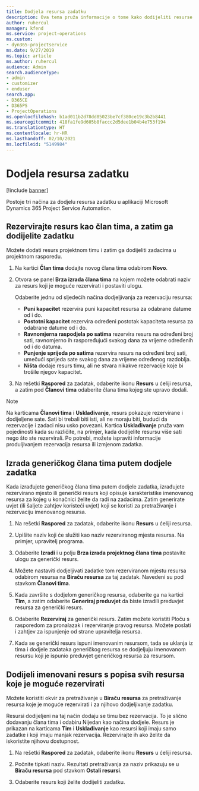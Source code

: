 ```yaml
---
title: Dodjela resursa zadatku
description: Ova tema pruža informacije o tome kako dodijeliti resurse zadacima.
author: ruhercul
manager: kfend
ms.service: project-operations
ms.custom:
- dyn365-projectservice
ms.date: 9/27/2019
ms.topic: article
ms.author: ruhercul
audience: Admin
search.audienceType:
- admin
- customizer
- enduser
search.app:
- D365CE
- D365PS
- ProjectOperations
ms.openlocfilehash: b1ad011b2d78dd85023be7cf380ce19c3b2b8441
ms.sourcegitcommit: 418fa1fe9d605b8faccc2d5dee1b04b4e753f194
ms.translationtype: HT
ms.contentlocale: hr-HR
ms.lasthandoff: 02/10/2021
ms.locfileid: "5149984"
---
```

# <a name="assign-a-resource-to-a-task"></a>Dodjela resursa zadatku

[!include [banner](../includes/psa-now-project-operations.md)]

Postoje tri načina za dodjelu resursa zadatku u aplikaciji Microsoft Dynamics 365 Project Service Automation.

## <a name="book-a-resource-as-a-team-member-and-then-assign-the-resource-to-a-task"></a>Rezervirajte resurs kao član tima, a zatim ga dodijelite zadatku

Možete dodati resurs projektnom timu i zatim ga dodijeliti zadacima u projektnom rasporedu.

1. Na kartici **Član tima** dodajte novog člana tima odabirom **Novo**. 

2. Otvora se panel **Brza izrada člana tima** na kojem možete odabrati naziv za resurs koji je moguće rezervirati i postaviti ulogu. 

    Odaberite jednu od sljedećih načina dodjeljivanja za rezervaciju resursa:

    - **Puni kapacitet** rezervira puni kapacitet resursa za odabrane datume od i do.
    - **Postotni kapacitet** rezervira određeni postotak kapaciteta resursa za odabrane datume od i do.
    - **Ravnomjerna raspodjela po satima** rezervira resurs na određeni broj sati, ravnomjerno ih raspoređujući svakog dana za vrijeme određenih od i do datuma.
    - **Punjenje sprijeda po satima** rezervira resurs na određeni broj sati, umečući sprijeda sate svakog dana za vrijeme određenog razdoblja.
    - **Ništa** dodaje resurs timu, ali ne stvara nikakve rezervacije koje bi trošile njegov kapacitet.

3. Na rešetki **Raspored** za zadatak, odaberite ikonu **Resurs** u ćeliji resursa, a zatim pod **Članovi tima** odaberite člana tima kojeg ste upravo dodali. 

> [!NOTE]
> Na karticama **Članovi tima** i **Usklađivanje**, resurs pokazuje rezervirane i dodijeljene sate. Sati bi trebali biti isti, ali ne moraju biti, budući da rezervacije i zadaci nisu usko povezani. Kartica **Usklađivanje** pruža vam pojedinosti kada su različite, na primjer, kada dodijelite resursu više sati nego što ste rezervirali. Po potrebi, možete ispraviti informacije produljivanjem rezervacija resursa ili izmjenom zadatka.

## <a name="create-a-generic-team-member-through-task-assignment"></a>Izrada generičkog člana tima putem dodjele zadatka

Kada izrađujete generičkog člana tima putem dodjele zadatka, izrađujete rezervirano mjesto ili generički resurs koji opisuje karakteristike imenovanog resursa za kojeg u konačnici želite da radi na zadacima. Zatim generirate uvjet (ili šaljete zahtjev koristeći uvjet) koji se koristi za pretraživanje i rezervaciju imenovanog resursa.

1. Na rešetki **Raspored** za zadatak, odaberite ikonu **Resurs** u ćeliji resursa.

2. Upišite naziv koji će služiti kao naziv rezerviranog mjesta resursa. Na primjer, upravitelj programa.

3. Odaberite **Izradi** i u polju **Brza izrada projektnog člana tima** postavite ulogu za generički resurs.

4. Možete nastaviti dodjeljivati zadatke tom rezerviranom mjestu resursa odabirom resursa na **Biraču resursa** za taj zadatak. Navedeni su pod stavkom **Članovi tima**.

5. Kada završite s dodjelom generičkog resursa, odaberite ga na kartici **Tim**, a zatim odaberite **Generiraj preduvjet** da biste izradili preduvjet resursa za generički resurs.

6. Odaberite **Rezerviraj** za generički resurs. Zatim možete koristiti Ploču s rasporedom za pronalazak i rezerviranje pravog resursa. Možete poslati i zahtjev za ispunjenje od strane upravitelja resursa.

7. Kada se generički resurs ispuni imenovanim resursom, tada se uklanja iz tima i dodjele zadataka generičkog resursa se dodjeljuju imenovanom resursu koji je ispunio preduvjet generičkog resursa za resursom.

## <a name="assign-a-named-resource-from-the-list-of-all-bookable-resources"></a>Dodijeli imenovani resurs s popisa svih resursa koje je moguće rezervirati

Možete koristiti okvir za pretraživanje u **Biraču resursa** za pretraživanje resursa koje je moguće rezervirati i za njihovo dodjeljivanje zadatku.

Resursi dodijeljeni na taj način dodaju se timu bez rezervacija. To je slično dodavanju člana tima i odabiru Nijedan kao načina dodjele. Resurs je prikazan na karticama **Tim** i **Usklađivanje** kao resursi koji imaju samo zadatke i koji imaju manjak rezervacija. Rezervirajte ih ako želite da iskoristite njihovu dostupnost.

1. Na rešetki **Raspored** za zadatak, odaberite ikonu **Resurs** u ćeliji resursa.

2. Počnite tipkati naziv. Rezultati pretraživanja za naziv prikazuju se u **Biraču resursa** pod stavkom **Ostali resursi**.

3. Odaberite resurs koji želite dodijeliti zadatku.

